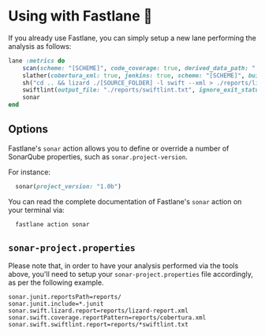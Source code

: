 # Using with Fastlane 🚀

If you already use Fastlane, you can simply setup a new lane performing the analysis as follows:

```ruby
lane :metrics do
    scan(scheme: "[SCHEME]", code_coverage: true, derived_data_path: "./DerivedData", output_directory: "./reports")
    slather(cobertura_xml: true, jenkins: true, scheme: "[SCHEME]", build_directory: "./DerivedData", output_directory: "./reports", proj: "./[PROJECT].xcodeproj")
    sh("cd .. && lizard ./[SOURCE_FOLDER] -l swift --xml > ./reports/lizard-report.xml")
    swiftlint(output_file: "./reports/swiftlint.txt", ignore_exit_status: true)
    sonar
end

```

## Options

Fastlane's `sonar` action allows you to define or override a number of SonarQube properties, such as `sonar.project-version`.

For instance:

```ruby
  sonar(project_version: "1.0b")
```

You can read the complete documentation of Fastlane's `sonar` action on your terminal via:

```bash
  fastlane action sonar
```

## `sonar-project.properties`

Please note that, in order to have your analysis performed via the tools above, you'll need to setup your `sonar-project.properties` file accordingly, as per the following example.

```
sonar.junit.reportsPath=reports/
sonar.junit.include=*.junit
sonar.swift.lizard.report=reports/lizard-report.xml
sonar.swift.coverage.reportPattern=reports/cobertura.xml
sonar.swift.swiftlint.report=reports/*swiftlint.txt
```
